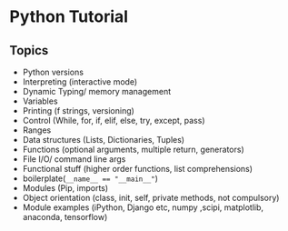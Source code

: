 # Python Tutorial

## Topics

* Python versions
* Interpreting (interactive mode)
* Dynamic Typing/ memory management
* Variables
* Printing (f strings, versioning)
* Control (While, for, if, elif, else, try, except, pass)
* Ranges
* Data structures (Lists, Dictionaries, Tuples)
* Functions (optional arguments, multiple return, generators)
* File I/O/ command line args
* Functional stuff (higher order functions, list comprehensions)
* boilerplate(`__name__ == "__main__"`) 
* Modules (Pip, imports)
* Object orientation (class, init, self, private methods, not compulsory)
* Module examples (iPython, Django etc, numpy ,scipi, matplotlib, anaconda, tensorflow)